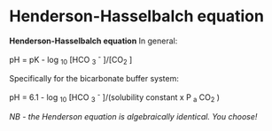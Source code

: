 ---
---
# Henderson-Hasselbalch equation

**Henderson-Hasselbalch equation** In general:

pH = pK - log <sub>10</sub> \[HCO <sub>3</sub> <sup>-</sup>
\]/\[CO<sub>2</sub> \]

Specifically for the bicarbonate buffer system:

pH = 6.1 - log <sub>10</sub> \[HCO <sub>3</sub> <sup>-</sup>
\]/(solubility constant x P <sub>a</sub> CO<sub>2</sub> )

*NB - the Henderson equation is algebraically identical. You choose!*
